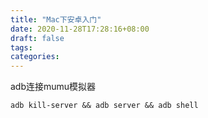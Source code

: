 ```yaml
---
title: "Mac下安卓入门"
date: 2020-11-28T17:28:16+08:00
draft: false
tags:
categories: 
---
```




adb连接mumu模拟器



```
adb kill-server && adb server && adb shell
```


